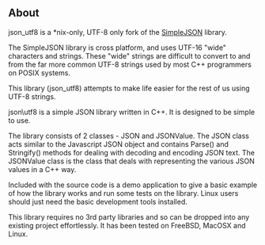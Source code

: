 About
-----

json\_utf8 is a \*nix-only, UTF-8 only fork of the [SimpleJSON](https://github.com/mjpa/SimpleJSON) library.

The SimpleJSON library is cross platform, and uses UTF-16 "wide" characters and strings.  These "wide" strings are difficult to convert to and from the far more common UTF-8 strings used by most C++ programmers on POSIX systems.

This library (json\_utf8) attempts to make life easier for the rest of us using UTF-8 strings.

json\utf8 is a simple JSON library written in C++. It is designed to be simple
to use.

The library consists of 2 classes - JSON and JSONValue. The JSON class acts
similar to the Javascript JSON object and contains Parse() and Stringify()
methods for dealing with decoding and encoding JSON text. The JSONValue class
is the class that deals with representing the various JSON values in a C++ way.

Included with the source code is a demo application to give a basic example of
how the library works and run some tests on the library. Linux users should
just need the basic development tools installed.

This library requires no 3rd party libraries and so can be dropped into any
existing project effortlessly. It has been tested on FreeBSD, MacOSX and Linux.
